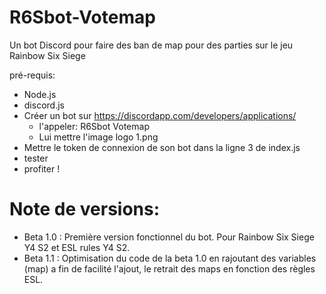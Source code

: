 # R6Sbot-Votemap
Un bot Discord pour faire des ban de map pour des parties sur le jeu Rainbow Six Siege


pré-requis:
 - Node.js
 - discord.js
 - Créer un bot sur https://discordapp.com/developers/applications/
      - l'appeler: R6Sbot Votemap
      - Lui mettre l'image logo 1.png
 - Mettre le token de connexion de son bot dans la ligne 3 de index.js
 - tester
 - profiter !


# Note de versions:
- Beta 1.0 : Première version fonctionnel du bot. Pour Rainbow Six Siege Y4 S2 et ESL rules Y4 S2.
- Beta 1.1 : Optimisation du code de la beta 1.0 en rajoutant des variables (map) a fin de facilité l'ajout, le retrait des maps en fonction des règles ESL.
